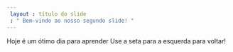 ```yaml
---
 layout : título do slide
 : " Bem-vindo ao nosso segundo slide! "
---
```

Hoje é um ótimo dia para aprender
Use a seta para a esquerda para voltar!
